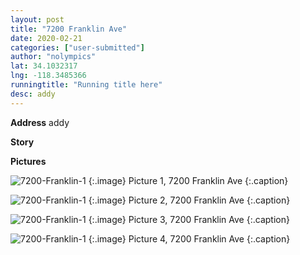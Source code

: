 ```yaml
---
layout: post
title: "7200 Franklin Ave"
date: 2020-02-21
categories: ["user-submitted"]
author: "nolympics"
lat: 34.1032317
lng: -118.3485366
runningtitle: "Running title here"
desc: addy
---
```

**Address**
addy

**Story**


**Pictures**

![7200-Franklin-1](https://dl.airtable.com/.attachmentThumbnails/fa871a9edaf09c605a4d3c28339632c3/e3403263)
   {:.image}
Picture 1, 7200 Franklin Ave
   {:.caption}

![7200-Franklin-1](https://dl.airtable.com/.attachmentThumbnails/4c7ffe67f8be8df5250a4f5f6c2b2b22/808be5d0)
   {:.image}
Picture 2, 7200 Franklin Ave
   {:.caption}

![7200-Franklin-1](https://dl.airtable.com/.attachmentThumbnails/731242d3dc35a88837377e799f0d85d0/398af7d3)
   {:.image}
Picture 3, 7200 Franklin Ave
   {:.caption}

![7200-Franklin-1](https://dl.airtable.com/.attachmentThumbnails/49c7de103846d39ef2f14bc2f1b17dec/8830d53f)
   {:.image}
Picture 4, 7200 Franklin Ave
   {:.caption}	